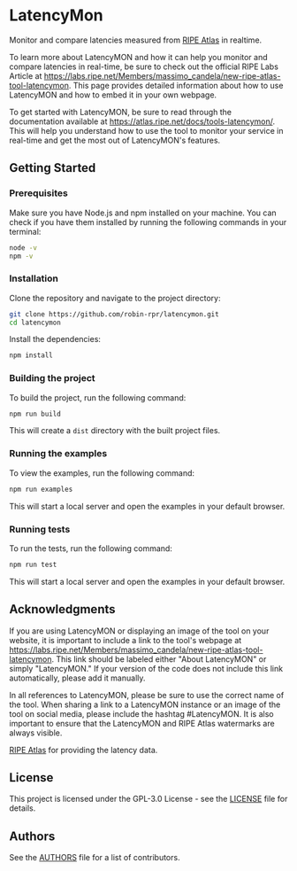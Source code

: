 # LatencyMon

Monitor and compare latencies measured from [RIPE Atlas](https://atlas.ripe.net) in realtime.

To learn more about LatencyMON and how it can help you monitor and compare latencies in real-time, be sure to check out the official RIPE Labs Article at https://labs.ripe.net/Members/massimo_candela/new-ripe-atlas-tool-latencymon. This page provides detailed information about how to use LatencyMON and how to embed it in your own webpage.

To get started with LatencyMON, be sure to read through the documentation available at https://atlas.ripe.net/docs/tools-latencymon/. This will help you understand how to use the tool to monitor your service in real-time and get the most out of LatencyMON's features.

## Getting Started

### Prerequisites
Make sure you have Node.js and npm installed on your machine. You can check if you have them installed by running the following commands in your terminal:

```bash
node -v
npm -v
```

### Installation
Clone the repository and navigate to the project directory:

```bash
git clone https://github.com/robin-rpr/latencymon.git
cd latencymon
```

Install the dependencies:

```bash
npm install
```

### Building the project
To build the project, run the following command:

```bash
npm run build
```
This will create a `dist` directory with the built project files.

### Running the examples
To view the examples, run the following command:

```bash
npm run examples
```
This will start a local server and open the examples in your default browser.

### Running tests
To run the tests, run the following command:

```bash
npm run test
```

This will start a local server and open the examples in your default browser.

## Acknowledgments
If you are using LatencyMON or displaying an image of the tool on your website, it is important to include a link to the tool's webpage at https://labs.ripe.net/Members/massimo_candela/new-ripe-atlas-tool-latencymon. This link should be labeled either "About LatencyMON" or simply "LatencyMON." If your version of the code does not include this link automatically, please add it manually.

In all references to LatencyMON, please be sure to use the correct name of the tool. When sharing a link to a LatencyMON instance or an image of the tool on social media, please include the hashtag #LatencyMON. It is also important to ensure that the LatencyMON and RIPE Atlas watermarks are always visible.

[RIPE Atlas](https://atlas.ripe.net) for providing the latency data.

## License
This project is licensed under the GPL-3.0 License - see the [LICENSE](./LICENSE) file for details.

## Authors

See the [AUTHORS](./AUTHORS) file for a list of contributors.
